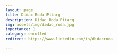 ```yaml
---
layout: page
title: Dídac Roda Pitarg
description: Dídac Roda Pitarg
img: assets/img/didac_roda.jpg
importance: 1
category: enrolled
redirect: https://www.linkedin.com/in/didacroda

---
```

